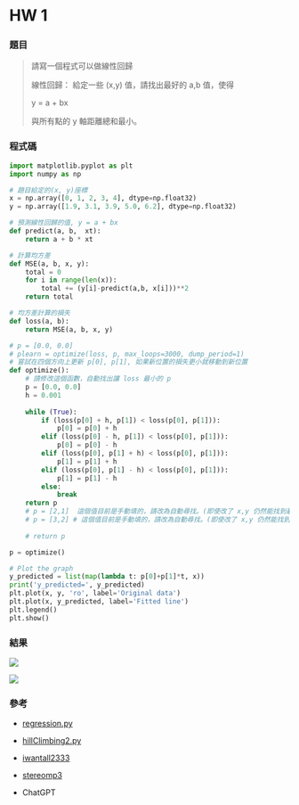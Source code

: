 # HW 1



### 題目

> 請寫一個程式可以做線性回歸
>
> 線性回歸： 給定一些 (x,y) 值，請找出最好的 a,b 值，使得
>
> y = a + bx
>
> 與所有點的 y 軸距離總和最小。

 

### 程式碼

```python
import matplotlib.pyplot as plt
import numpy as np

# 題目給定的(x, y)座標
x = np.array([0, 1, 2, 3, 4], dtype=np.float32)
y = np.array([1.9, 3.1, 3.9, 5.0, 6.2], dtype=np.float32)

# 預測線性回歸的值, y = a + bx 
def predict(a, b,  xt):
	return a + b * xt

# 計算均方差
def MSE(a, b, x, y):
	total = 0
	for i in range(len(x)):
		total += (y[i]-predict(a,b, x[i]))**2
	return total

# 均方差計算的損失
def loss(a, b):
	return MSE(a, b, x, y)

# p = [0.0, 0.0]
# plearn = optimize(loss, p, max_loops=3000, dump_period=1)
# 嘗試在四個方向上更新 p[0], p[1], 如果新位置的損失更小就移動到新位置
def optimize():
    # 請修改這個函數，自動找出讓 loss 最小的 p 
    p = [0.0, 0.0]
    h = 0.001
    
    while (True):
        if (loss(p[0] + h, p[1]) < loss(p[0], p[1])):
            p[0] = p[0] + h
        elif (loss(p[0] - h, p[1]) < loss(p[0], p[1])):
            p[0] = p[0] - h
        elif (loss(p[0], p[1] + h) < loss(p[0], p[1])):
            p[1] = p[1] + h
        elif (loss(p[0], p[1] - h) < loss(p[0], p[1])):
            p[1] = p[1] - h
        else:
            break
    return p
    # p = [2,1]  這個值目前是手動填的，請改為自動尋找。(即使改了 x,y 仍然能找到最適合的回歸線)
    # p = [3,2] # 這個值目前是手動填的，請改為自動尋找。(即使改了 x,y 仍然能找到最適合的回歸線)
    
    # return p

p = optimize()

# Plot the graph
y_predicted = list(map(lambda t: p[0]+p[1]*t, x))
print('y_predicted=', y_predicted)
plt.plot(x, y, 'ro', label='Original data')
plt.plot(x, y_predicted, label='Fitted line')
plt.legend()
plt.show()
```



### 結果

![](D:\大學\大三\大三下\人工智慧\HW\HW1\HW1.jpg)

![](D:\大學\大三\大三下\人工智慧\HW\HW1\HW1-2.jpg)



### 參考

* [regression.py](https://github.com/ccc111b/py2cs/blob/master/03-%E4%BA%BA%E5%B7%A5%E6%99%BA%E6%85%A7/A3-%E7%BF%92%E9%A1%8C/01-regression/regression.py)

* [hillClimbing2.py](https://github.com/ccc111b/py2cs/blob/master/03-%E4%BA%BA%E5%B7%A5%E6%99%BA%E6%85%A7/01-%E5%84%AA%E5%8C%96/01-%E7%88%AC%E5%B1%B1%E6%BC%94%E7%AE%97%E6%B3%95/02-%E9%9B%99%E8%AE%8A%E6%95%B8%E5%87%BD%E6%95%B8%E7%9A%84%E7%88%AC%E5%B1%B1/hillClimbing2.py)

* [iwantall2333](https://github.com/iwantall2333/ai111b/blob/main/%E7%BF%92%E9%A1%8C1.py)
* [stereomp3](https://github.com/stereomp3/ai111b/blob/main/AI/work/climbToLine/climbToLine.py)

* ChatGPT
